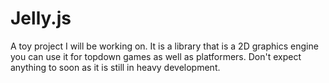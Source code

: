 # Jelly.js
A toy project I will be working on. It is a library that is a 2D graphics engine you can use it for topdown games as well as platformers. Don't expect anything to soon as it is still in heavy development.
